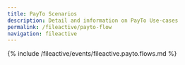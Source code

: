 ```yaml
---
title: PayTo Scenarios
description: Detail and information on PayTo Use-cases
permalink: /fileactive/payto-flow
navigation: fileactive
---
```


<!--PayTo Flow Diagrams-->

{% include /fileactive/events/fileactive.payto.flows.md %}
